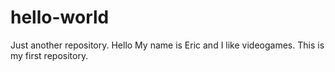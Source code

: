 # hello-world
Just another repository.
Hello
My name is Eric and I like videogames.
This is my first repository.
